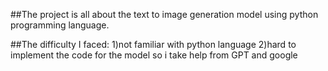 ##The project is all about the text to image generation model using python programming language.

##The difficulty I faced:
1)not familiar with python language
2)hard to implement the code for the model so i take help from GPT and google

